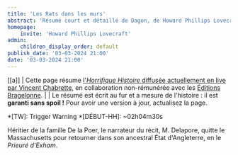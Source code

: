 ```yaml
---
title: 'Les Rats dans les murs'
abstract: 'Résumé court et détaillé de Dagon, de Howard Phillips Lovecraft, en collaboration non-commerciale avec Bragelonne !'
homepage:
    invite: 'Howard Phillips Lovecraft'
admin:
    children_display_order: default
publish_date: '03-03-2024 21:00'
date: '03-03-2024 21:00'
---
```


[[a]]
| Cette page résume [l'_Horrifique Histoire_ diffusée actuellement en live par Vincent Chabrette](https://www.twitch.tv/vchabrette), en collaboration non-rémunérée avec les [Éditions Bragelonne](https://www.bragelonne.fr).
|
| Le résumé est écrit au fur et a mesure de l'histoire : il est **garanti sans spoil !** Pour avoir une version à jour, actualisez la page.

*[TW]: Trigger Warning
*[DÉBUT-HH]: ~02h04m30s

Héritier de la famille De la Poer, le narrateur du récit, M. Delapore, quitte le Massachusetts pour retourner dans son ancestral État d'Angleterre, en le _Prieuré d'Exham_.